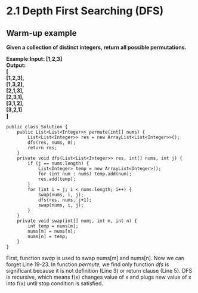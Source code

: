 # 2.1 Depth First Searching \(DFS\)

## Warm-up example

**Given a collection of distinct integers, return all possible permutations.**

**Example:Input: \[1,2,3\]  
Output:  
\[  
  \[1,2,3\],  
  \[1,3,2\],  
  \[2,1,3\],  
  \[2,3,1\],  
  \[3,1,2\],  
  \[3,2,1\]  
\]**

```text
public class Solution {
    public List<List<Integer>> permute(int[] nums) {
        List<List<Integer>> res = new ArrayList<List<Integer>>();
        dfs(res, nums, 0);
        return res;
    }
    private void dfs(List<List<Integer>> res, int[] nums, int j) {
        if (j == nums.length) {
            List<Integer> temp = new ArrayList<Integer>();
            for (int num : nums) temp.add(num);
            res.add(temp);
        }
        for (int i = j; i < nums.length; i++) {
            swap(nums, i, j);
            dfs(res, nums, j+1);
            swap(nums, i, j);
        }
    }
    private void swap(int[] nums, int m, int n) {
        int temp = nums[m];
        nums[m] = nums[n];
        nums[n] = temp;
    }
}
```

First, function _swap_ is used to swap nums\[m\] and nums\[n\]. Now we can forget Line 19-23. In function _permute,_ we find only function _dfs_ is significant because it is not definition \(Line 3\)  or return clause \(Line 5\). DFS is recursive, which means f\(x\) changes value of x and plugs new value of x into f\(x\) until stop condition is satisfied. 

